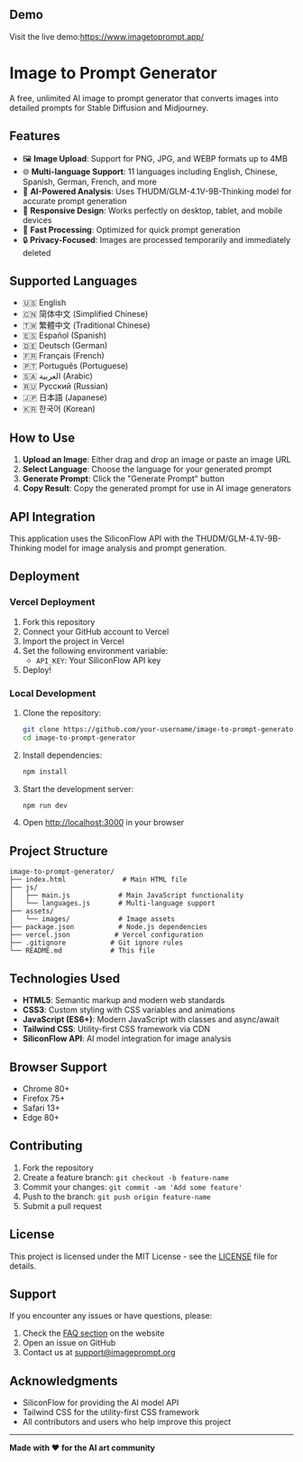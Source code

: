 ## Demo

Visit the live demo:https://www.imagetoprompt.app/


# Image to Prompt Generator

A free, unlimited AI image to prompt generator that converts images into detailed prompts for Stable Diffusion and Midjourney.

## Features

- 🖼️ **Image Upload**: Support for PNG, JPG, and WEBP formats up to 4MB
- 🌐 **Multi-language Support**: 11 languages including English, Chinese, Spanish, German, French, and more
- 🎯 **AI-Powered Analysis**: Uses THUDM/GLM-4.1V-9B-Thinking model for accurate prompt generation
- 📱 **Responsive Design**: Works perfectly on desktop, tablet, and mobile devices
- 🚀 **Fast Processing**: Optimized for quick prompt generation
- 🔒 **Privacy-Focused**: Images are processed temporarily and immediately deleted


## Supported Languages

- 🇺🇸 English
- 🇨🇳 简体中文 (Simplified Chinese)
- 🇹🇼 繁體中文 (Traditional Chinese)
- 🇪🇸 Español (Spanish)
- 🇩🇪 Deutsch (German)
- 🇫🇷 Français (French)
- 🇵🇹 Português (Portuguese)
- 🇸🇦 العربية (Arabic)
- 🇷🇺 Русский (Russian)
- 🇯🇵 日本語 (Japanese)
- 🇰🇷 한국어 (Korean)

## How to Use

1. **Upload an Image**: Either drag and drop an image or paste an image URL
2. **Select Language**: Choose the language for your generated prompt
3. **Generate Prompt**: Click the "Generate Prompt" button
4. **Copy Result**: Copy the generated prompt for use in AI image generators

## API Integration

This application uses the SiliconFlow API with the THUDM/GLM-4.1V-9B-Thinking model for image analysis and prompt generation.

## Deployment

### Vercel Deployment

1. Fork this repository
2. Connect your GitHub account to Vercel
3. Import the project in Vercel
4. Set the following environment variable:
   - `API_KEY`: Your SiliconFlow API key
5. Deploy!

### Local Development

1. Clone the repository:
   ```bash
   git clone https://github.com/your-username/image-to-prompt-generator.git
   cd image-to-prompt-generator
   ```

2. Install dependencies:
   ```bash
   npm install
   ```

3. Start the development server:
   ```bash
   npm run dev
   ```

4. Open [http://localhost:3000](http://localhost:3000) in your browser

## Project Structure

```
image-to-prompt-generator/
├── index.html              # Main HTML file
├── js/
│   ├── main.js            # Main JavaScript functionality
│   └── languages.js       # Multi-language support
├── assets/
│   └── images/            # Image assets
├── package.json           # Node.js dependencies
├── vercel.json           # Vercel configuration
├── .gitignore           # Git ignore rules
└── README.md            # This file
```

## Technologies Used

- **HTML5**: Semantic markup and modern web standards
- **CSS3**: Custom styling with CSS variables and animations
- **JavaScript (ES6+)**: Modern JavaScript with classes and async/await
- **Tailwind CSS**: Utility-first CSS framework via CDN
- **SiliconFlow API**: AI model integration for image analysis

## Browser Support

- Chrome 80+
- Firefox 75+
- Safari 13+
- Edge 80+

## Contributing

1. Fork the repository
2. Create a feature branch: `git checkout -b feature-name`
3. Commit your changes: `git commit -am 'Add some feature'`
4. Push to the branch: `git push origin feature-name`
5. Submit a pull request

## License

This project is licensed under the MIT License - see the [LICENSE](LICENSE) file for details.

## Support

If you encounter any issues or have questions, please:

1. Check the [FAQ section](https://your-vercel-app.vercel.app/#assistance) on the website
2. Open an issue on GitHub
3. Contact us at support@imageprompt.org

## Acknowledgments

- SiliconFlow for providing the AI model API
- Tailwind CSS for the utility-first CSS framework
- All contributors and users who help improve this project

---

**Made with ❤️ for the AI art community**
